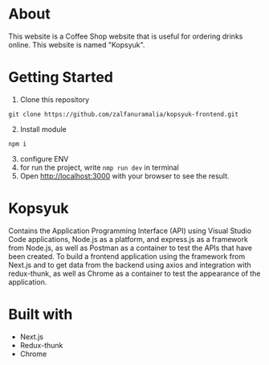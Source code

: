 # About

This website is a Coffee Shop website that is useful for ordering drinks online. This website is named "Kopsyuk".

# Getting Started

1. Clone this repository
```
git clone https://github.com/zalfanuramalia/kopsyuk-frontend.git
```

2. Install module
```
npm i
```

3. configure ENV
4. for run the project, write `nmp run dev` in terminal
5. Open [http://localhost:3000](http://localhost:3000) with your browser to see the result.

# Kopsyuk

Contains the Application Programming Interface (API) using Visual Studio Code applications, Node.js as a platform, and express.js as a framework from Node.js, as well as Postman as a container to test the APIs that have been created. To build a frontend application using the framework from Next.js and to get data from the backend using axios and integration with redux-thunk, as well as Chrome as a container to test the appearance of the application.

# Built with

* Next.js
* Redux-thunk
* Chrome
